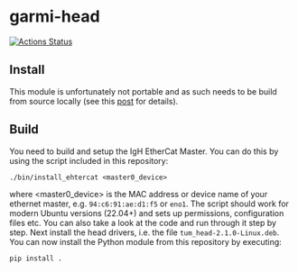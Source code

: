 # garmi-head

[![Actions Status][actions-badge]][actions-link]
<!--[![Documentation Status][rtd-badge]][rtd-link]

[![PyPI version][pypi-version]][pypi-link]
[![Conda-Forge][conda-badge]][conda-link]
[![PyPI platforms][pypi-platforms]][pypi-link]

[![GitHub Discussion][github-discussions-badge]][github-discussions-link]-->

## Install

This module is unfortunately not portable and as such needs to be build from
source locally (see this
[post](https://github.com/tum-robotics/garmi-head/pull/4#issuecomment-2272021433)
for details).

## Build

You need to build and setup the IgH EtherCat Master. You can do this by using
the script included in this repository:

```
./bin/install_ehtercat <master0_device>
```

where \<master0_device\> is the MAC address or device name of your ethernet
master, e.g. `94:c6:91:ae:d1:f5` or `eno1`. The script should work for modern
Ubuntu versions (22.04+) and sets up permissions, configuration files etc. You
can also take a look at the code and run through it step by step. Next install
the head drivers, i.e. the file `tum_head-2.1.0-Linux.deb`. You can now install
the Python module from this repository by executing:

```
pip install .
```

<!-- SPHINX-START -->

<!-- prettier-ignore-start -->
[actions-badge]:            https://github.com/tum-robotics/garmi-head/workflows/CI/badge.svg
[actions-link]:             https://github.com/tum-robotics/garmi-head/actions
[conda-badge]:              https://img.shields.io/conda/vn/conda-forge/garmi-head
[conda-link]:               https://github.com/conda-forge/garmi-head-feedstock
[github-discussions-badge]: https://img.shields.io/static/v1?label=Discussions&message=Ask&color=blue&logo=github
[github-discussions-link]:  https://github.com/tum-robotics/garmi-head/discussions
[pypi-link]:                https://pypi.org/project/garmi-head/
[pypi-platforms]:           https://img.shields.io/pypi/pyversions/garmi-head
[pypi-version]:             https://img.shields.io/pypi/v/garmi-head
[rtd-badge]:                https://readthedocs.org/projects/garmi-head/badge/?version=latest
[rtd-link]:                 https://garmi-head.readthedocs.io/en/latest/?badge=latest

<!-- prettier-ignore-end -->
